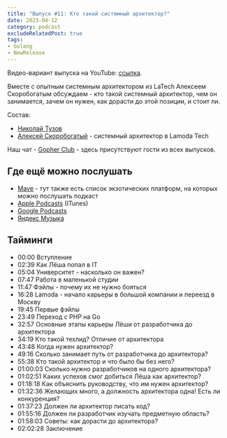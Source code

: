 ```yaml
---
title: "Выпуск #11: Кто такой системный архитектор?"
date: 2023-04-12
category: podcast
excludeRelatedPost: true
tags:
- Golang
- NewRelease
---
```

Видео-вариант выпуска на YouTube: [ссылка](https://youtu.be/pFdFdv5YaTU).

Вместе с опытным системным архитектором из LaTech Алексеем Скоробогатым обсуждаем - кто такой системный архитектор, чем
он занимается, зачем он нужен, как дорасти до этой позиции, и стоит ли.

<PlayerEmbedApple title="Выпуск #11: Кто такой системный архитектор?"
author="Go Get Podcast"
authorId="id1610745137"
episodeId="1000627240629"
/>

Состав:

- [Николай Тузов](https://t.me/ntuzov)
- [Алексей Скоробогатый](https://t.me/desmount) - системный архитектор в Lamoda Tech

<!-- more -->

Наш чат - [Gopher Club](https://t.me/+RfalcB42UspmMDdi) - здесь присутствуют гости из всех выпусков.

## Где ещё можно послушать

- [Mave](https://gogetpodcast.mave.digital/ep-11) - тут также есть список экзотических платформ, на которых можно послушать подкаст
- [Apple Podcasts](https://podcasts.apple.com/us/podcast/ep-11-%D0%BA%D1%82%D0%BE-%D1%82%D0%B0%D0%BA%D0%BE%D0%B9-%D1%81%D0%B8%D1%81%D1%82%D0%B5%D0%BC%D0%BD%D1%8B%D0%B9-%D0%B0%D1%80%D1%85%D0%B8%D1%82%D0%B5%D0%BA%D1%82%D0%BE%D1%80/id1610745137?i=1000627240629) (ITunes)
- [Google Podcasts](https://podcasts.google.com/feed/aHR0cHM6Ly9mZWVkcy5mZWVkYnVybmVyLmNvbS9Hb0dldFBvZGNhc3Q/episode/ODY3NzM5N2MtMGRjZi00MDQ1LWFkYzQtZGE1NzdmOWY4ODNj?sa=X&ved=0CAUQkfYCahcKEwjIlr_R95yBAxUAAAAAHQAAAAAQAQ)
- [Яндекс Музыка](https://music.yandex.com/album/21540938/track/117226244?activeTab=track-list&dir=desc)

## Тайминги

 - 00:00 Вступление
 - 02:39 Как Лёша попал в IT
 - 05:04 Университет - насколько он важен?
 - 07:47 Работа в маленькой студии
 - 11:47 Фэйлы - почему их не нужно бояться
 - 16:28 Lamoda - начало карьеры в большой компании и переезд в Москву
 - 19:45 Первые фэйлы
 - 23:49 Переход с PHP на Go
 - 32:57 Основные этапы карьеры Лёши от разработчика до архитектора
 - 34:19 Кто такой техлид? Отличие от архитектора
 - 43:48 Когда нужен архитектор?
 - 49:16 Сколько занимает путь от разработчика до архитектора?
 - 55:38 Кто такой архитектор и что было бы без него?
 - 01:00:03 Сколько нужно разработчиков на одного архитектора?
 - 01:02:51 Каких успехов смог добиться Лёша как архитектор?
 - 01:18:18 Как объяснить руководству, что им нужен архитектор?
 - 01:32:36 Желающих много, а должность архитектора одна! Есть ли конкуренция?
 - 01:37:23 Должен ли архитектор писать код?
 - 01:55:16 Должен ли разработчик изучать предметную область?
 - 01:58:03 Советы: как дорасти до архитектора?
 - 02:02:28 Заключение

<Remark></Remark>